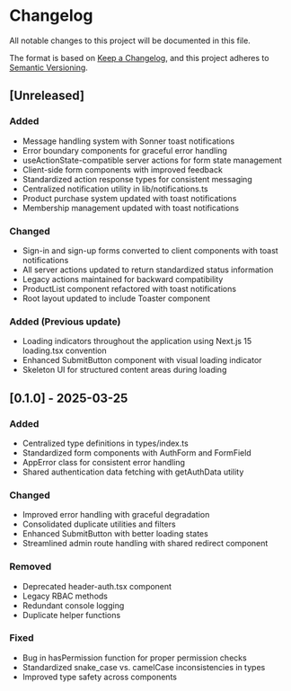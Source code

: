 # Changelog

All notable changes to this project will be documented in this file.

The format is based on [Keep a Changelog](https://keepachangelog.com/en/1.0.0/),
and this project adheres to [Semantic Versioning](https://semver.org/spec/v2.0.0.html).

## [Unreleased]

### Added
- Message handling system with Sonner toast notifications
- Error boundary components for graceful error handling
- useActionState-compatible server actions for form state management
- Client-side form components with improved feedback
- Standardized action response types for consistent messaging
- Centralized notification utility in lib/notifications.ts
- Product purchase system updated with toast notifications
- Membership management updated with toast notifications

### Changed
- Sign-in and sign-up forms converted to client components with toast notifications
- All server actions updated to return standardized status information
- Legacy actions maintained for backward compatibility
- ProductList component refactored with toast notifications
- Root layout updated to include Toaster component

### Added (Previous update)
- Loading indicators throughout the application using Next.js 15 loading.tsx convention
- Enhanced SubmitButton component with visual loading indicator
- Skeleton UI for structured content areas during loading

## [0.1.0] - 2025-03-25

### Added
- Centralized type definitions in types/index.ts
- Standardized form components with AuthForm and FormField
- AppError class for consistent error handling
- Shared authentication data fetching with getAuthData utility

### Changed
- Improved error handling with graceful degradation
- Consolidated duplicate utilities and filters
- Enhanced SubmitButton with better loading states
- Streamlined admin route handling with shared redirect component

### Removed
- Deprecated header-auth.tsx component
- Legacy RBAC methods
- Redundant console logging
- Duplicate helper functions

### Fixed
- Bug in hasPermission function for proper permission checks
- Standardized snake_case vs. camelCase inconsistencies in types
- Improved type safety across components